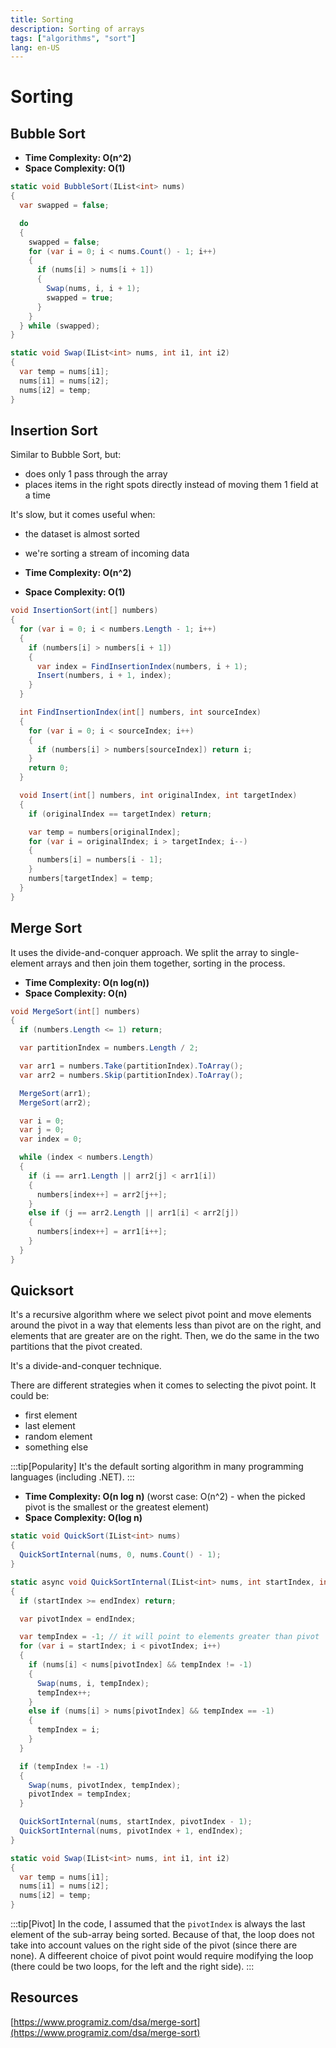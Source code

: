 ```yaml
---
title: Sorting
description: Sorting of arrays
tags: ["algorithms", "sort"]
lang: en-US
---
```


# Sorting

## Bubble Sort

- **Time Complexity: O(n^2)**
- **Space Complexity: O(1)**

```csharp
static void BubbleSort(IList<int> nums)
{
  var swapped = false;

  do
  {
    swapped = false;
    for (var i = 0; i < nums.Count() - 1; i++)
    {
      if (nums[i] > nums[i + 1])
      {
        Swap(nums, i, i + 1);
        swapped = true;
      }
    }
  } while (swapped);
}

static void Swap(IList<int> nums, int i1, int i2)
{
  var temp = nums[i1];
  nums[i1] = nums[i2];
  nums[i2] = temp;
}
```

## Insertion Sort

Similar to Bubble Sort, but:

- does only 1 pass through the array
- places items in the right spots directly instead of moving them 1 field at a
  time

It's slow, but it comes useful when:

- the dataset is almost sorted
- we're sorting a stream of incoming data

- **Time Complexity: O(n^2)**
- **Space Complexity: O(1)**

```csharp
void InsertionSort(int[] numbers)
{
  for (var i = 0; i < numbers.Length - 1; i++)
  {
    if (numbers[i] > numbers[i + 1])
    {
      var index = FindInsertionIndex(numbers, i + 1);
      Insert(numbers, i + 1, index);
    }
  }

  int FindInsertionIndex(int[] numbers, int sourceIndex)
  {
    for (var i = 0; i < sourceIndex; i++)
    {
      if (numbers[i] > numbers[sourceIndex]) return i;
    }
    return 0;
  }

  void Insert(int[] numbers, int originalIndex, int targetIndex)
  {
    if (originalIndex == targetIndex) return;

    var temp = numbers[originalIndex];
    for (var i = originalIndex; i > targetIndex; i--)
    {
      numbers[i] = numbers[i - 1];
    }
    numbers[targetIndex] = temp;
  }
}
```

## Merge Sort

It uses the divide-and-conquer approach. We split the array to single-element
arrays and then join them together, sorting in the process.

- **Time Complexity: O(n log(n))**
- **Space Complexity: O(n)**

```csharp
void MergeSort(int[] numbers)
{
  if (numbers.Length <= 1) return;

  var partitionIndex = numbers.Length / 2;

  var arr1 = numbers.Take(partitionIndex).ToArray();
  var arr2 = numbers.Skip(partitionIndex).ToArray();

  MergeSort(arr1);
  MergeSort(arr2);

  var i = 0;
  var j = 0;
  var index = 0;

  while (index < numbers.Length)
  {
    if (i == arr1.Length || arr2[j] < arr1[i])
    {
      numbers[index++] = arr2[j++];
    }
    else if (j == arr2.Length || arr1[i] < arr2[j])
    {
      numbers[index++] = arr1[i++];
    }
  }
}
```

## Quicksort

It's a recursive algorithm where we select pivot point and move elements around
the pivot in a way that elements less than pivot are on the right, and
elements that are greater are on the right. Then, we do the same in the two
partitions that the pivot created.

It's a divide-and-conquer technique.

There are different strategies when it comes to selecting the pivot point. It
could be:

- first element
- last element
- random element
- something else

:::tip[Popularity]
It's the default sorting algorithm in many programming languages (including
.NET).
:::

- **Time Complexity: O(n log n)** (worst case: O(n^2) - when the picked pivot
  is the smallest or the greatest element)
- **Space Complexity: O(log n)**

```csharp
static void QuickSort(IList<int> nums)
{
  QuickSortInternal(nums, 0, nums.Count() - 1);
}

static async void QuickSortInternal(IList<int> nums, int startIndex, int endIndex)
{
  if (startIndex >= endIndex) return;

  var pivotIndex = endIndex;

  var tempIndex = -1; // it will point to elements greater than pivot
  for (var i = startIndex; i < pivotIndex; i++)
  {
    if (nums[i] < nums[pivotIndex] && tempIndex != -1)
    {
      Swap(nums, i, tempIndex);
      tempIndex++;
    }
    else if (nums[i] > nums[pivotIndex] && tempIndex == -1)
    {
      tempIndex = i;
    }
  }

  if (tempIndex != -1)
  {
    Swap(nums, pivotIndex, tempIndex);
    pivotIndex = tempIndex;
  }

  QuickSortInternal(nums, startIndex, pivotIndex - 1);
  QuickSortInternal(nums, pivotIndex + 1, endIndex);
}

static void Swap(IList<int> nums, int i1, int i2)
{
  var temp = nums[i1];
  nums[i1] = nums[i2];
  nums[i2] = temp;
}
```

:::tip[Pivot]
In the code, I assumed that the `pivotIndex` is always the last element of the
sub-array being sorted. Because of that, the loop does not take into account
values on the right side of the pivot (since there are none). A diffeerent
choice of pivot point would require modifying the loop (there could be two
loops, for the left and the right side).
:::

## Resources

[https://www.programiz.com/dsa/merge-sort](https://www.programiz.com/dsa/merge-sort)